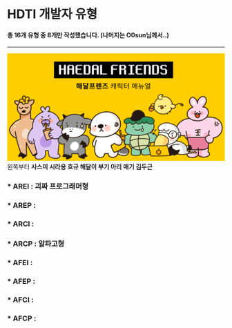 HDTI 개발자 유형
==
#### 총 16개 유형 중 8개만 작성했습니다. (나머지는 O0sun님께서..)
***
![해달캐릭터](./images/해달캐릭터.png)
왼쪽부터   **사스미 시라용 흐규 해달이 부기 아리 매기 김두근**
 ### * AREI : 괴짜 프로그래머형
### * AREP : 
### * ARCI :
### * ARCP : 알파고형
### * AFEI :
### * AFEP :
### * AFCI :
### * AFCP :
